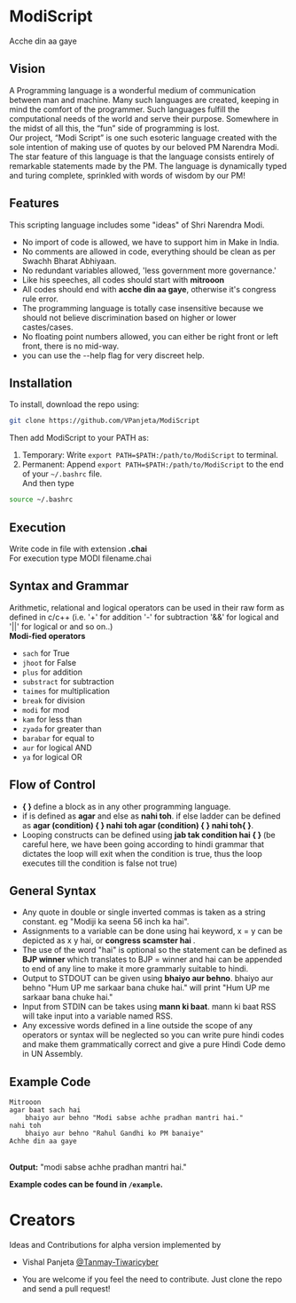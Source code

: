 # ModiScript
Acche din aa gaye  
 

## Vision
A Programming language is a wonderful medium of communication between man and machine. Many such languages are created, keeping in mind the comfort of the programmer. Such languages fulfill the computational needs of the world and serve their purpose. Somewhere in the midst of all this, the “fun” side of programming is lost. <br/>
Our project, “Modi Script” is one such esoteric language created with the sole intention of making use of quotes by our beloved PM Narendra Modi. The star feature of this language is that the language consists entirely of remarkable statements made by the PM. The language is dynamically typed and turing complete, sprinkled with words of wisdom by our PM! <br/>

## Features
This scripting language includes some "ideas" of Shri Narendra Modi. <br/>
* No import of code is allowed, we have to support him in Make in India.<br/>
* No comments are allowed in code, everything should be clean as per Swachh Bharat Abhiyaan. <br/>
* No redundant variables allowed, 'less government more governance.' <br/>
* Like his speeches, all codes should start with <strong>mitrooon</strong> <br/>
* All codes should end with <strong>acche din aa gaye</strong>, otherwise it's congress rule error.<br/>
* The programming language is totally case insensitive because we should not believe discrimination based on higher or lower castes/cases. <br/>
* No floating point numbers allowed, you can either be right front or left front, there is no mid-way.<br/>
* you can use the --help flag for very discreet help.


## Installation
To install, download the repo using: <br/>
```bash
git clone https://github.com/VPanjeta/ModiScript
```
Then add ModiScript to your PATH as:<br/>
1. Temporary: Write `export PATH=$PATH:/path/to/ModiScript` to terminal. <br/>
2. Permanent: Append `export PATH=$PATH:/path/to/ModiScript` to the end of your `~/.bashrc` file.<br/>
And then type
```bash
source ~/.bashrc
```
## Execution
Write code in file with extension <strong>.chai</strong><br/>
For execution type MODI filename.chai <br/>

## Syntax and Grammar
Arithmetic, relational and logical operators can be used in their raw form as defined in c/c++ (i.e. '+' for addition '-' for subtraction '&&' for logical and '||' for logical or and so on..) <br/>
<strong>Modi-fied operators</strong><br/>
* `sach` for True <br/>
* `jhoot` for False <br/>
* `plus` for addition <br/>
* `substract` for subtraction <br/>
* `taimes` for multiplication <br/>
* `break` for division <br/>
* `modi` for mod <br/>
* `kam` for less than <br/>
* `zyada` for greater than <br/>
* `barabar` for equal to <br/>
* `aur` for logical AND <br/>
* `ya` for logical OR <br/>

## Flow of Control
* <strong> { } </strong> define a block as in any other programming language. <br/>
* if is defined as <strong>agar</strong> and else as <strong>nahi toh</strong>. if else ladder can be defined as <strong>agar (condition) { } nahi toh agar (condition) { } nahi toh{ }</strong>.
* Looping constructs can be defined using <strong>jab tak condition hai { } </strong> (be careful here, we have been going according to hindi grammar that dictates the loop will exit when the condition is true, thus the loop executes till the condition is false not true) <br/>

## General Syntax
* Any quote in double or single inverted commas is taken as a string constant. eg "Modiji ka seena 56 inch ka hai". <br/>
* Assignments to a variable can be done using hai keyword, x = y can be depicted as x y hai, or <strong>congress scamster hai </strong>. <br/>
* The use of the word "hai" is optional so the statement can be defined as <strong>BJP winner </strong> which translates to BJP = winner and hai can be appended to end of any line to make it more grammarly suitable to hindi. <br/>
* Output to STDOUT can be given using <strong>bhaiyo aur behno</strong>. bhaiyo aur behno "Hum UP me sarkaar bana chuke hai." will print "Hum UP me sarkaar bana chuke hai." <br/>
* Input from STDIN can be takes using <strong>mann ki baat</strong>. mann ki baat RSS will take input into a variable named RSS. <br/>
* Any excessive words defined in a line outside the scope of any operators or syntax will be neglected so you can write pure hindi codes and make them grammatically correct and give a pure Hindi Code demo in UN Assembly. <br/>

## Example Code
```
Mitrooon
agar baat sach hai
    bhaiyo aur behno "Modi sabse achhe pradhan mantri hai."
nahi toh
    bhaiyo aur behno "Rahul Gandhi ko PM banaiye"
Achhe din aa gaye
```
<br/>
<strong>Output:</strong>
"modi sabse achhe pradhan mantri hai."

<strong>Example codes can be found in `/example`.</strong>

# Creators
Ideas and Contributions for alpha version implemented by <br/>
* Vishal Panjeta [@Tanmay-Tiwaricyber](https://github.com/Tanmay-Tiwaricyber) <br/>

* You are welcome if you feel the need to contribute. Just clone the repo and send a pull request!

